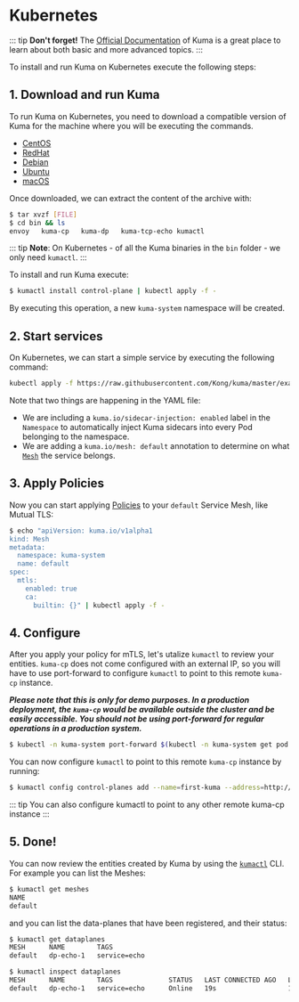 # Kubernetes

::: tip
**Don't forget!** The [Official Documentation](/docs/0.1.2/) of Kuma is a great place to learn about both basic and more advanced topics.
:::

To install and run Kuma on Kubernetes execute the following steps:

## 1. Download and run Kuma

To run Kuma on Kubernetes, you need to download a compatible version of Kuma for the machine where you will be executing the commands.

* [CentOS](https://kong.bintray.com/kuma/kuma-0.1.2-centos.tar.gz)
* [RedHat](https://kong.bintray.com/kuma/kuma-0.1.2-rhel.tar.gz)
* [Debian](https://kong.bintray.com/kuma/kuma-0.1.2-debian.tar.gz)
* [Ubuntu](https://kong.bintray.com/kuma/kuma-0.1.2-ubuntu.tar.gz)
* [macOS](https://kong.bintray.com/kuma/kuma-0.1.2-darwin.tar.gz)

Once downloaded, we can extract the content of the archive with:

```sh
$ tar xvzf [FILE]
$ cd bin && ls
envoy   kuma-cp   kuma-dp   kuma-tcp-echo kumactl
```

::: tip
**Note**: On Kubernetes - of all the Kuma binaries in the `bin` folder - we only need `kumactl`.
:::

To install and run Kuma execute:

```sh
$ kumactl install control-plane | kubectl apply -f -
```

By executing this operation, a new `kuma-system` namespace will be created.

## 2. Start services

On Kubernetes, we can start a simple service by executing the following command:

```sh
kubectl apply -f https://raw.githubusercontent.com/Kong/kuma/master/examples/kubernetes/sample-service.yaml
```

Note that two things are happening in the YAML file:

* We are including a `kuma.io/sidecar-injection: enabled` label in the `Namespace` to automatically inject Kuma sidecars into every Pod belonging to the namespace.
* We are adding a `kuma.io/mesh: default` annotation to determine on what [`Mesh`](/docs/0.1.2/policies/#mesh) the service belongs.

## 3. Apply Policies

Now you can start applying [Policies](/docs/0.1.2/policies) to your `default` Service Mesh, like Mutual TLS:

```sh
$ echo "apiVersion: kuma.io/v1alpha1
kind: Mesh
metadata:
  namespace: kuma-system
  name: default
spec:
  mtls:
    enabled: true
    ca:
      builtin: {}" | kubectl apply -f -
```

## 4. Configure

After you apply your policy for mTLS, let's utalize `kumactl` to review your entities. `kuma-cp` does not come configured with an external IP, so you will have to use port-forward to configure `kumactl` to point to this remote `kuma-cp` instance. 

***Please note that this is only for demo purposes. In a production deployment, the `kuma-cp` would be available outside the cluster and be easily accessible. You should not be using port-forward for regular operations in a production system.***

```sh
$ kubectl -n kuma-system port-forward $(kubectl -n kuma-system get pod -l app=kuma-control-plane -o jsonpath='{.items[0].metadata.name}') 5681:5681
```
You can now configure `kumactl` to point to this remote `kuma-cp` instance by running:

```sh
$ kumactl config control-planes add --name=first-kuma --address=http://localhost:5681
```
::: tip You can also configure kumactl to point to any other remote kuma-cp instance
:::

## 5. Done!

You can now review the entities created by Kuma by using the [`kumactl`](/docs/0.1.2/documentation/#kumactl) CLI. For example you can list the Meshes:

```sh
$ kumactl get meshes
NAME
default
```

and you can list the data-planes that have been registered, and their status:

```sh
$ kumactl get dataplanes
MESH      NAME        TAGS
default   dp-echo-1   service=echo

$ kumactl inspect dataplanes
MESH      NAME        TAGS              STATUS   LAST CONNECTED AGO   LAST UPDATED AGO   TOTAL UPDATES   TOTAL ERRORS
default   dp-echo-1   service=echo      Online   19s                  18s                2               0
```